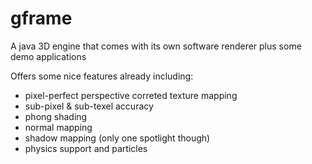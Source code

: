 # gframe
A java 3D engine that comes with its own software renderer plus some demo applications

Offers some nice features already including:
 - pixel-perfect perspective correted texture mapping
 - sub-pixel & sub-texel accuracy
 - phong shading
 - normal mapping
 - shadow mapping (only one spotlight though)
 - physics support and particles
